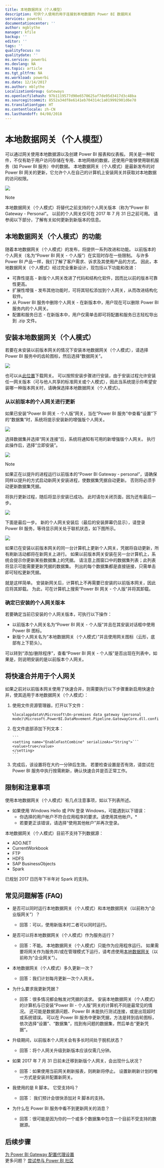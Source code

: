 ```yaml
---
title: 本地数据网关（个人模型）
description: 可供个人使用的用于连接到本地数据的 Power BI 数据网关
services: powerbi
documentationcenter: ''
author: mgblythe
manager: kfile
backup: ''
editor: ''
tags: ''
qualityfocus: no
qualitydate: ''
ms.service: powerbi
ms.devlang: NA
ms.topic: article
ms.tgt_pltfrm: NA
ms.workload: powerbi
ms.date: 12/14/2017
ms.author: mblythe
LocalizationGroup: Gateways
ms.openlocfilehash: 97b1119577d90e6570625af7de95d3417d3c48ba
ms.sourcegitcommit: 8552a34df8e6141eb704314c1a019992901d6e78
ms.translationtype: HT
ms.contentlocale: zh-CN
ms.lasthandoff: 04/08/2018
---
```

# <a name="on-premises-data-gateway-personal-mode"></a>本地数据网关（个人模型）
可以通过网关使用本地数据源以及创建 Power BI 报表和仪表板。 网关是一种软件，不仅有助于用户访问存储在专用、本地网络的数据，还使用户能够使用联机服务（如 Power BI 服务）中的数据。 本地数据网关（个人模式）是最新发布的对 Power BI 网关的更新，它允许个人在自己的计算机上安装网关并获取对本地数据的访问权限。

![](media/service-gateway-personal-mode/gateway-personal-mode_00.png)

> [!NOTE]
> 本地数据网关（个人模式）将替代之前支持的个人网关版本（称为“Power BI Gateway - Personal”。 以前的个人网关仅可在 2017 年 7 月 31 日之前可用。 请参阅以下部分，了解有关如何更新到新版本的信息。
> 
> 

## <a name="features-of-the-on-premises-data-gateway-personal-mode"></a>本地数据网关（个人模式）的功能
随着本地数据网关（个人模式）的发布，将提供一系列改进和功能。 以前版本的个人网关（名为“Power BI 网关 - 个人版”）在实现时存在一些限制。 与许多 Power BI 产品一样，我们了解了客户需求、诉求及其使用产品的方式。 因此，本地数据网关（个人模式）经过完全重新设计，现包括以下功能和改进：

* 可靠性提高 - 新版个人网关改进了代码和结构化软件，因而比以前的版本可靠性更高。
* 扩展性增强 - 发布其他功能时，可将其轻松添加到个人网关，从而改进结构化软件。
* 从 Power BI 服务中删除个人网关 - 在新版本中，用户现在可以删除 Power BI 服务内的个人网关。
* 配置和服务日志 - 在新版本中，用户仅需单击即可将配置和服务日志轻松导出到 .zip 文件。

## <a name="installing-on-premises-data-gateway-personal-mode"></a>安装本地数据网关（个人模式）
若要在未安装以前版本网关的情况下安装本地数据网关（个人模式），请选择 Power BI 服务中的齿轮图标，然后选择“数据网关”。

![](media/service-gateway-personal-mode/gateway-personal-mode_02.png)

也可以从[此位置](https://go.microsoft.com/fwlink/?LinkId=820925&clcid=0x409)下载网关。 可以按照安装步骤进行安装，由于安装过程允许安装任一网关版本（可与他人共享的标准网关或个人模式），因此当系统提示你希望安装哪一种版本网关时，请确保选择本地数据网关（个人模式）。

### <a name="updating-from-the-previous-personal-gateway"></a>从以前版本的个人网关进行更新
如果已安装“Power BI 网关 - 个人版”网关，当在“Power BI 服务”中查看“设置”下的“数据集”时，系统将提示安装新的增强版个人网关。

![](media/service-gateway-personal-mode/gateway-personal-mode_03.png)

选择数据集并选择“网关连接”后，系统将通知有可用的新增强版个人网关。 执行此操作后，选择“立即安装”。

![](media/service-gateway-personal-mode/gateway-personal-mode_04.png)

> [!NOTE]
> 如果正在以提升的进程运行以前版本的“Power BI Gateway - personal”，请确保同样以提升的方式启动新网关安装进程，使数据集凭据自动更新。 否则将必须手动更新数据集凭据。
> 
> 

将执行更新过程，随后将显示安装已成功。 此时请勿关闭页面，因为还有最后一步。

![](media/service-gateway-personal-mode/gateway-personal-mode_05.png)

下面是最后一步。 新的个人网关安装后（最后的安装屏幕仍显示），请登录 Power BI 服务，等待显示网关处于联机状态，如下图所示。

![](media/service-gateway-personal-mode/gateway-personal-mode_06.png)

如果已在安装以前版本网关的同一台计算机上更新个人网关，凭据将自动更新，所有刷新活动都将在新网关上进行。 如果以前版本网关安装在另一台计算机上，系统会提示你更新某些数据集上的凭据。 请注意上图窗口中的数据集列表；此列表将显示可能需要更新凭据的数据集。 列出的每个数据集都是直接链接，只需单击即可轻松更新凭据。

就是这样简单。 安装新网关后，计算机上不再需要已安装的以前版本网关，因此应将其卸载。 为此，可在计算机上搜索“Power BI 网关 - 个人版”并将其卸载。

### <a name="determining-which-version-of-the-personal-gateway-you-have-installed"></a>确定已安装的个人网关版本
若要确定当前已安装的个人网关版本，可执行以下操作：

* 以前版本个人网关名为“Power BI 网关 - 个人版”并且在其安装对话框中使用 Power BI 图标。
* 新版个人网关名为“本地数据网关（个人模式）”并且使用网关图标（云形，底部有上下箭头）。

可以转到“添加/删除程序”，查看“Power BI 网关 - 个人版”是否出现在列表中，如果是，则说明安装的是以前版本个人网关。

## <a name="using-fast-combine-with-the-personal-gateway"></a>将快速合并用于个人网关
如果之前对以前版本网关使用了快速合并，则需要执行以下步骤重新启用快速合并，使其适用于本地数据网关（个人模式）：

1. 使用文件资源管理器，打开以下文件：
   
   ```
   %localappdata%\Microsoft\On-premises data gateway (personal mode)\Microsoft.PowerBI.DataMovement.Pipeline.GatewayCore.dll.config
   ```
2. 在文件底部添加下列文本：
   
       ```
       <setting name="EnableFastCombine" serializeAs="String">```
       <value>true</value>
       </setting>
       ```
3. 完成后，该设置将在大约一分钟后生效。 若要检查设置是否有效，请尝试在 Power BI 服务中执行按需刷新，确认快速合并是否正常工作。

## <a name="limitations-and-considerations"></a>限制和注意事项
使用本地数据网关（个人模式）有几点注意事项，如以下列表所述。

* 如果使用 Windows Hello 或 PIN 登录 Windows，可能遇到以下错误： 
  * 你选择的用户帐户不符合应用程序的要求。请使用其他帐户。*
  * 若要更正该错误，请选择“使用其他帐户”并再次登录。 

本地数据网关（个人模式）目前不支持下列数据源：

* ADO.NET 
* CurrentWorkbook
* FTP
* HDFS
* SAP BusinessObjects         
* Spark

已规划 2017 日历年下半年对 Spark 的支持。

## <a name="frequently-asked-questions-faq"></a>常见问题解答 (FAQ)
* 是否可以同时运行本地数据网关（个人模式）和本地数据网关（以前称为“企业版网关”）？
  
  * 回答：可以，使用新版本时二者可以同时运行。
* 是否可以将本地数据网关（个人模式）作为服务运行？
  
  * 回答：不能。 本地数据网关（个人模式）只能作为应用程序运行。 如果需要将网关作为服务并/或在管理模式下运行，请考虑使用[本地数据网关](service-gateway-onprem.md)（以前称为“企业网关”）。
* 本地数据网关（个人模式）多久更新一次？
  
  * 回答：我们计划每月更新一次个人网关。
* 为什么要求我更新凭据？
  
  * 回答：很多情况都会触发对凭据的请求。 安装本地数据网关（个人模式）的计算机与已安装“Power BI - 个人版”网关的计算机不同是最常见的情况。 还可能是数据源问题、Power BI 未能执行测试连接，或是出现超时或系统错误。 可以在 Power BI 服务中更新凭据，方法是转到齿轮图标，依次选择“设置”、“数据集”，找到有问题的数据集，然后单击“更新凭据”。
* 升级期间，以前版本个人网关会有多长时间处于脱机状态？
  
  * 回答：将个人网关升级到新版本应该仅需几分钟。 
* 如果 2017 年 7 月 31 日前未迁移到新版个人网关，会出现什么状况？
  
  * 回答：如果使用当前网关刷新报表，则刷新将停止。 设置新刷新计划的唯一方式是安装并配置新网关。
* 我使用的是 R 脚本。 它受支持吗？
  
  * 回答： 我们预计会很快添加对 R 脚本的支持。
* 为什么在 Power BI 服务中看不到更新网关的消息？
  
  * 回答：很可能是因为你的一个或多个数据集中包含一个目前不受支持的数据源。

## <a name="next-steps"></a>后续步骤
[为 Power BI Gateway 配置代理设置](service-gateway-proxy.md)  
更多问题？ [尝试参与 Power BI 社区](http://community.powerbi.com/)

